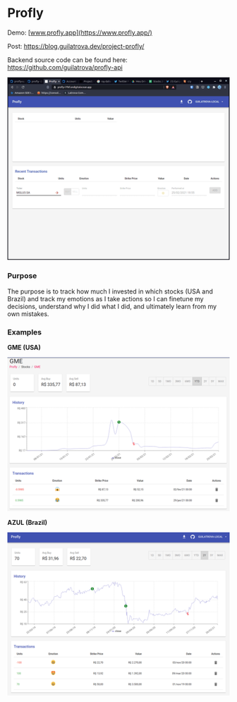 # Profly

Demo: [www.profly.app](https://www.profly.app/)

Post: https://blog.guilatrova.dev/project-profly/

Backend source code can be found here: https://github.com/guilatrova/profly-api

![](./img/profly-simple-flow.gif)

### Purpose

The purpose is to track how much I invested in which stocks (USA and Brazil) and track my emotions as I take actions so I can finetune my decisions, understand why I did what I did, and ultimately learn from my own mistakes.

### Examples

**GME (USA)**

![](./img/gme-mistake.png)

**AZUL (Brazil)**

![](./img/azul-mistake.png)

